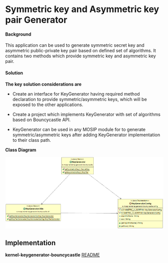 ﻿# Symmetric key and Asymmetric key pair Generator

#### Background

This application can be used to generate symmetric secret key and asymmetric public-private key pair based on defined set of algorithms. It contains two methods which provide symmetric key and asymmetric key pair.


#### Solution



**The key solution considerations are**


- Create an interface for KeyGenerator having required method declaration to provide symmetric/asymmetric keys, which will be exposed to the other applications.


- Create a project which implements KeyGenerator with set of algorithms based on Bouncycastle API.


- KeyGenerator can be used in any MOSIP module for  to generate symmetric/asymmetric keys after adding KeyGenerator implementation to their class path.



**Class Diagram**



![Class Diagram](_images/kernel-keygenerator-cd.png)


## Implementation


**kernel-keygenerator-bouncycastle** [README](../../../kernel/kernel-keygenerator-bouncycastle/README.md)
